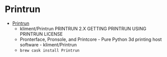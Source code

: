 # Printrun
- [Printrun](https://github.com/kliment/Printrun)
  -  kliment/Printrun PRINTRUN 2.X GETTING PRINTRUN USING PRINTRUN LICENSE
  - Pronterface, Pronsole, and Printcore - Pure Python 3d printing host software - kliment/Printrun
  - `brew cask install Printrun`
